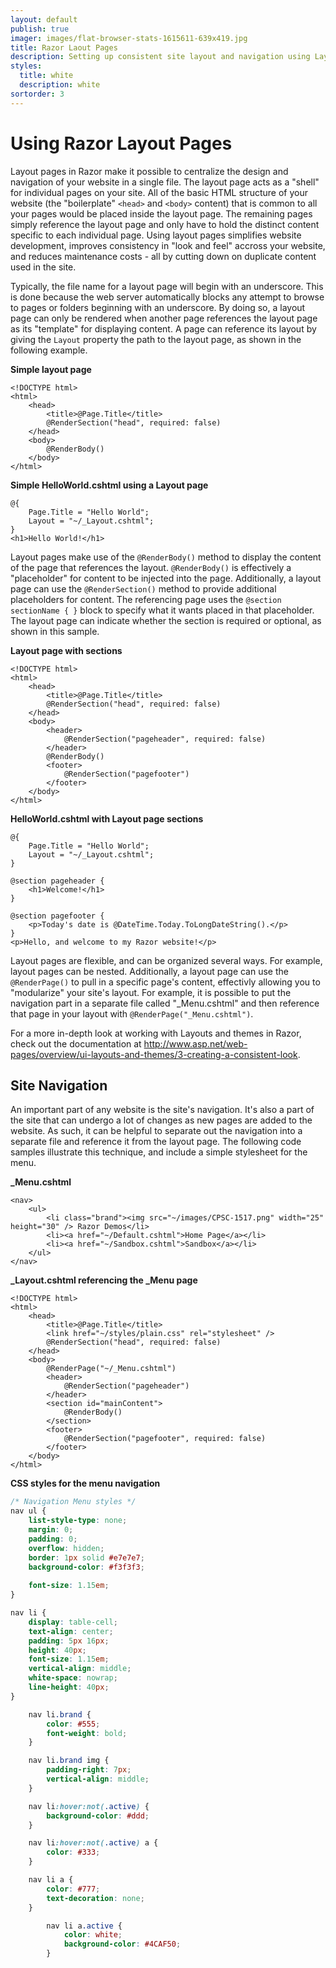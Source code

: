 ```yaml
---
layout: default
publish: true
imager: images/flat-browser-stats-1615611-639x419.jpg
title: Razor Laout Pages
description: Setting up consistent site layout and navigation using Layout Pages
styles:
  title: white
  description: white
sortorder: 3
---
```


# Using Razor Layout Pages

Layout pages in Razor make it possible to centralize the design and navigation of your website in a single file. The layout page acts as a "shell" for individual pages on your site. All of the basic HTML structure of your website (the "boilerplate" `<head>` and `<body>` content) that is common to all your pages would be placed inside the layout page. The remaining pages simply reference the layout page and only have to hold the distinct content specific to each individual page. Using layout pages simplifies website development, improves consistency in "look and feel" accross your website, and reduces maintenance costs - all by cutting down on duplicate content used in the site.

Typically, the file name for a layout page will begin with an underscore. This is done because the web server automatically blocks any attempt to browse to pages or folders beginning with an underscore. By doing so, a layout page can only be rendered when another page references the layout page as its "template" for displaying content. A page can reference its layout by giving the `Layout` property the path to the layout page, as shown in the following example.

**Simple layout page**

```
<!DOCTYPE html>
<html>
    <head>
        <title>@Page.Title</title>
        @RenderSection("head", required: false)
    </head>
    <body>
        @RenderBody()
    </body>
</html>
```
    
**Simple HelloWorld.cshtml using a Layout page**

```
@{
    Page.Title = "Hello World";
    Layout = "~/_Layout.cshtml";
}
<h1>Hello World!</h1>
```
    
    
Layout pages make use of the `@RenderBody()` method to display the content of the page that references the layout. `@RenderBody()` is effectively a "placeholder" for content to be injected into the page. Additionally, a layout page can use the `@RenderSection()` method to provide additional placeholders for content. The referencing page uses the `@section sectionName { }` block to specify what it wants placed in that placeholder. The layout page can indicate whether the section is required or optional, as shown in this sample.


**Layout page with sections**

```
<!DOCTYPE html>
<html>
    <head>
        <title>@Page.Title</title>
        @RenderSection("head", required: false)
    </head>
    <body>
        <header>
            @RenderSection("pageheader", required: false)
        </header>
        @RenderBody()
        <footer>
            @RenderSection("pagefooter")
        </footer>
    </body>
</html>
```


**HelloWorld.cshtml with Layout page sections**

```
@{
    Page.Title = "Hello World";
    Layout = "~/_Layout.cshtml";
}

@section pageheader {
    <h1>Welcome!</h1>
}

@section pagefooter {
    <p>Today's date is @DateTime.Today.ToLongDateString().</p>
}
<p>Hello, and welcome to my Razor website!</p>
```



Layout pages are flexible, and can be organized several ways. For example, layout pages can be nested. Additionally, a layout page can use the `@RenderPage()` to pull in a specific page's content, effectivly allowing you to "modularize" your site's layout. For example, it is possible to put the navigation part in a separate file called "_Menu.cshtml" and then reference that page in your layout with `@RenderPage("_Menu.cshtml")`.


For a more in-depth look at working with Layouts and themes in Razor, check out the documentation at http://www.asp.net/web-pages/overview/ui-layouts-and-themes/3-creating-a-consistent-look.


## Site Navigation


An important part of any website is the site's navigation. It's also a part of the site that can undergo a lot of changes as new pages are added to the website. As such, it can be helpful to separate out the navigation into a separate file and reference it from the layout page. The following code samples illustrate this technique, and include a simple stylesheet for the menu.


**_Menu.cshtml**

```
<nav>
    <ul>
        <li class="brand"><img src="~/images/CPSC-1517.png" width="25" height="30" /> Razor Demos</li>
        <li><a href="~/Default.cshtml">Home Page</a></li>
        <li><a href="~/Sandbox.cshtml">Sandbox</a></li>
    </ul>
</nav>
```


**_Layout.cshtml referencing the _Menu page**

```
<!DOCTYPE html>
<html>
    <head>
        <title>@Page.Title</title>
        <link href="~/styles/plain.css" rel="stylesheet" />
        @RenderSection("head", required: false)
    </head>
    <body>
        @RenderPage("~/_Menu.cshtml")
        <header>
            @RenderSection("pageheader")
        </header>
        <section id="mainContent">
            @RenderBody()
        </section>
        <footer>
            @RenderSection("pagefooter", required: false)
        </footer>
    </body>
</html>
```


**CSS styles for the menu navigation**

```css
/* Navigation Menu styles */
nav ul {
    list-style-type: none;
    margin: 0;
    padding: 0;
    overflow: hidden;
    border: 1px solid #e7e7e7;
    background-color: #f3f3f3;
    
    font-size: 1.15em;
}

nav li {
    display: table-cell;
    text-align: center;
    padding: 5px 16px;
    height: 40px;
    font-size: 1.15em;
    vertical-align: middle;
    white-space: nowrap;
    line-height: 40px;
}

    nav li.brand {
        color: #555;
        font-weight: bold;
    }

    nav li.brand img {
        padding-right: 7px;
        vertical-align: middle;
    }

    nav li:hover:not(.active) {
        background-color: #ddd;
    }

    nav li:hover:not(.active) a {
        color: #333;
    }

    nav li a {
        color: #777;
        text-decoration: none;
    }

        nav li a.active {
            color: white;
            background-color: #4CAF50;
        }
```

<!--
<hr />
<h5>Pages</h5>
<ul>
    <li>_Layout.cshtml w. sections for header, body content, footer (footer shows if it's a GET or POST)</li>
    <li>Default page - Just showing some lorem-ipsum content, + Zen coding examples</li>
    <li>Sandbox page - 2 forms with a submit button, one with a GET action, one with a POST action</li>
    <li>_Menu.cshtml</li>
</ul>

<hr />
<h5>Simple horizontal stylesheet (courtesy of http://www.w3schools.com/css/tryit.asp?filename=trycss_navbar_horizontal_gray )</h5>
<pre>
`
ul {
list-style-type: none;
margin: 0;
padding: 0;
overflow: hidden;
border: 1px solid #e7e7e7;
background-color: #f3f3f3;
}

li {
float: left;
}

li a {
    display: block;
    color: #777;
    text-align: center;
    padding: 14px 16px;
    text-decoration: none;
}

    li a:hover:not(.active) {
        background-color: #ddd;
    }

    li a.active {
        color: white;
        background-color: #4CAF50;
    }
`
</pre>-->
